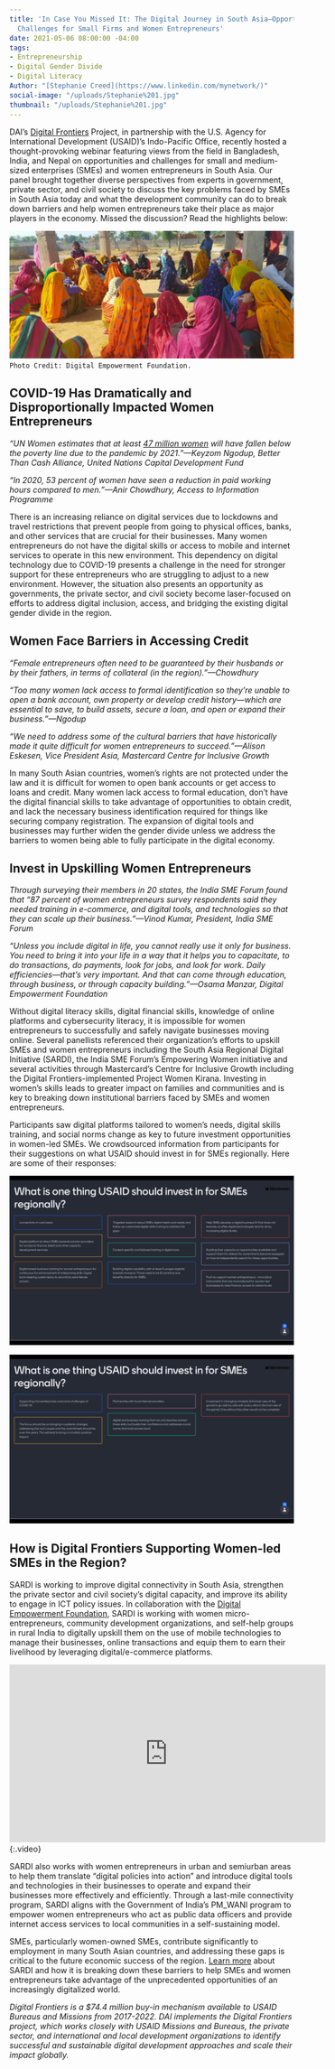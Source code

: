```yaml
---
title: 'In Case You Missed It: The Digital Journey in South Asia—Opportunities and
  Challenges for Small Firms and Women Entrepreneurs'
date: 2021-05-06 08:00:00 -04:00
tags:
- Entrepreneurship
- Digital Gender Divide
- Digital Literacy
Author: "[Stephanie Creed](https://www.linkedin.com/mynetwork/)"
social-image: "/uploads/Stephanie%201.jpg"
thumbnail: "/uploads/Stephanie%201.jpg"
---
```


DAI’s [Digital Frontiers](https://www.dai.com/our-work/projects/worldwide-digital-frontiers-df) Project, in partnership with the U.S. Agency for International Development (USAID)’s Indo-Pacific Office, recently hosted a thought-provoking webinar featuring views from the field in Bangladesh, India, and Nepal on opportunities and challenges for small and medium-sized enterprises (SMEs) and women entrepreneurs in South Asia. Our panel brought together diverse perspectives from experts in government, private sector, and civil society to discuss the key problems faced by SMEs in South Asia today and what the development community can do to break down barriers and help women entrepreneurs take their place as major players in the economy. Missed the discussion? Read the highlights below:

![Stephanie 1.jpg](/uploads/Stephanie%201.jpg)`Photo Credit: Digital Empowerment Foundation.`

<!--more-->

## COVID-19 Has Dramatically and Disproportionally Impacted Women Entrepreneurs

*“UN Women estimates that at least [47 million women](https://www.unwomen.org/en/digital-library/publications/2020/09/gender-equality-in-the-wake-of-covid-19) will have fallen below the poverty line due to the pandemic by 2021.”—Keyzom Ngodup, Better Than Cash Alliance, United Nations Capital Development Fund*

*“In 2020, 53 percent of women have seen a reduction in paid working hours compared to men.”—Anir Chowdhury, Access to Information Programme*

There is an increasing reliance on digital services due to lockdowns and travel restrictions that prevent people from going to physical offices, banks, and other services that are crucial for their businesses. Many women entrepreneurs do not have the digital skills or access to mobile and internet services to operate in this new environment. This dependency on digital technology due to COVID-19 presents a challenge in the need for stronger support for these entrepreneurs who are struggling to adjust to a new environment. However, the situation also presents an opportunity as governments, the private sector, and civil society become laser-focused on efforts to address digital inclusion, access, and bridging the existing digital gender divide in the region.

## Women Face Barriers in Accessing Credit

*“Female entrepreneurs often need to be guaranteed by their husbands or by their fathers, in terms of collateral (in the region).”—Chowdhury*

*“Too many women lack access to formal identification so they’re unable to open a bank account, own property or develop credit history—which are essential to save, to build assets, secure a loan, and open or expand their business.”—Ngodup*

*“We need to address some of the cultural barriers that have historically made it quite difficult for women entrepreneurs to succeed.”—Alison Eskesen, Vice President Asia, Mastercard Centre for Inclusive Growth*

In many South Asian countries, women’s rights are not protected under the law and it is difficult for women to open bank accounts or get access to loans and credit. Many women lack access to formal education, don’t have the digital financial skills to take advantage of opportunities to obtain credit, and lack the necessary business identification required for things like securing company registration. The expansion of digital tools and businesses may further widen the gender divide unless we address the barriers to women being able to fully participate in the digital economy.

## Invest in Upskilling Women Entrepreneurs

*Through surveying their members in 20 states, the India SME Forum found that “87 percent of women entrepreneurs survey respondents said they needed training in e-commerce, and digital tools, and technologies so that they can scale up their business.”—Vinod Kumar, President, India SME Forum*

*“Unless you include digital in life, you cannot really use it only for business. You need to bring it into your life in a way that it helps you to capacitate, to do transactions, do payments, look for jobs, and look for work. Daily efficiencies—that’s very important. And that can come through education, through business, or through capacity building.”—Osama Manzar, Digital Empowerment Foundation*

Without digital literacy skills, digital financial skills, knowledge of online platforms and cybersecurity literacy, it is impossible for women entrepreneurs to successfully and safely navigate businesses moving online. Several panellists referenced their organization’s efforts to upskill SMEs and women entrepreneurs including the South Asia Regional Digital Initiative (SARDI), the India SME Forum’s Empowering Women initiative and several activities through Mastercard’s Centre for Inclusive Growth including the Digital Frontiers-implemented Project Women Kirana. Investing in women’s skills leads to greater impact on families and communities and is key to breaking down institutional barriers faced by SMEs and women entrepreneurs.

Participants saw digital platforms tailored to women’s needs, digital skills training, and social norms change as key to future investment opportunities in women-led SMEs. We crowdsourced information from participants for their suggestions on what USAID should invest in for SMEs regionally. Here are some of their responses:

![Webinar-Menti1.jpg](/uploads/Webinar-Menti1.jpg)

![Webinar-Menti2.jpg](/uploads/Webinar-Menti2.jpg)

## How is Digital Frontiers Supporting Women-led SMEs in the Region?

SARDI is working to improve digital connectivity in South Asia, strengthen the private sector and civil society’s digital capacity, and improve its ability to engage in ICT policy issues. In collaboration with the [Digital Empowerment Foundation](https://www.defindia.org/), SARDI is working with women micro-entrepreneurs, community development organizations, and self-help groups in rural India to digitally upskill them on the use of mobile technologies to manage their businesses, online transactions and equip them to earn their livelihood by leveraging digital/e-commerce platforms.

<iframe width="560" height="315" src="https://www.youtube.com/embed/zM_R1oO3lcw" title="YouTube video player" frameborder="0" allow="accelerometer; autoplay; clipboard-write; encrypted-media; gyroscope; picture-in-picture" allowfullscreen></iframe>{:.video}

SARDI also works with women entrepreneurs in urban and semiurban areas to help them translate “digital policies into action” and introduce digital tools and technologies in their businesses to operate and expand their businesses more effectively and efficiently. Through a last-mile connectivity program, SARDI aligns with the Government of India’s PM_WANI program to empower women entrepreneurs who act as public data officers and provide internet access services to local communities in a self-sustaining model.

SMEs, particularly women-owned SMEs, contribute significantly to employment in many South Asian countries, and addressing these gaps is critical to the future economic success of the region. [Learn more](https://www.usaid.gov/digital-development/sardi-factsheet) about SARDI and how it is breaking down these barriers to help SMEs and women entrepreneurs take advantage of the unprecedented opportunities of an increasingly digitalized world.

*Digital Frontiers is a $74.4 million buy-in mechanism available to USAID Bureaus and Missions from 2017-2022. DAI implements the Digital Frontiers project, which works closely with USAID Missions and Bureaus, the private sector, and international and local development organizations to identify successful and sustainable digital development approaches and scale their impact globally.*